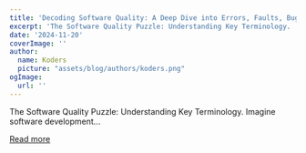 ```yaml
---
title: 'Decoding Software Quality: A Deep Dive into Errors, Faults, Bugs, Defects, and Failures.'
excerpt: 'The Software Quality Puzzle: Understanding Key Terminology.   Imagine software development...'
date: '2024-11-20'
coverImage: ''
author:
  name: Koders
  picture: "assets/blog/authors/koders.png"
ogImage:
  url: ''
---
```


The Software Quality Puzzle: Understanding Key Terminology.   Imagine software development...

[Read more](https://dev.to/nozibul_islam_113b1d5334f/decoding-software-quality-a-deep-dive-into-errors-faults-bugs-defects-and-failures-106o)
